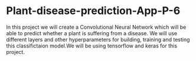# Plant-disease-prediction-App-P-6
In this project we will create a Convolutional Neural Network which will be able to predict whether a plant is suffering from a disease. We will use different layers and other hyperparameters for building, training and testing this classifictaion model.We will be using tensorflow and keras for this project.
